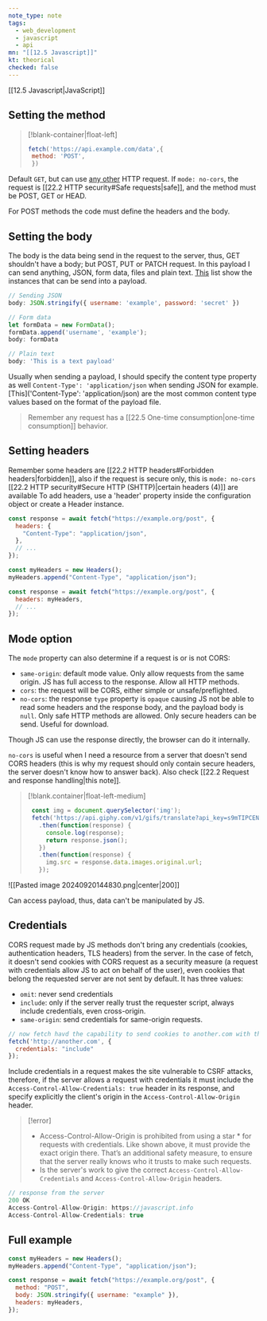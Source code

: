 ```yaml
---
note_type: note
tags:
  - web_development
  - javascript
  - api
mn: "[[12.5 Javascript]]"
kt: theorical
checked: false
---
```

[[12.5 Javascript|JavaScript]]

## Setting the method
>[!blank-container|float-left]
>```js
>fetch('https://api.example.com/data',{
>  method: 'POST',
>  })
>```

Default `GET`, but can use [any other](https://developer.mozilla.org/en-US/docs/Web/HTTP/Methods) HTTP request. If `mode: no-cors`, the request is [[22.2 HTTP security#Safe requests|safe]], and the method must be POST, GET or HEAD.

For POST methods the code must define the headers and the body. 
## Setting the body
The body is the data being send in the request to the server, thus, GET shouldn't have a body; but POST, PUT or PATCH request. In this payload I can send anything, JSON, form data, files and plain text. [This](https://developer.mozilla.org/en-US/docs/Web/API/Fetch_API/Using_Fetch#setting_a_body) list show the instances that can be send into a payload. 

```js
// Sending JSON
body: JSON.stringify({ username: 'example', password: 'secret' })

// Form data
let formData = new FormData();
formData.append('username', 'example');
body: formData

// Plain text
body: 'This is a text payload'
```

Usually when sending a payload, I should specify the content type property as well `Content-Type': 'application/json` when sending JSON for example. [This]('Content-Type': 'application/json) are the most common content type values based on the format of the payload file. 

>Remember any request has a [[22.5 One-time consumption|one-time consumption]] behavior. 

## Setting headers
Remember some headers are [[22.2 HTTP headers#Forbidden headers|forbidden]], also if the request is secure only, this is `mode: no-cors` [[22.2 HTTP security#Secure HTTP (SHTTP)|certain headers (4)]] are available To add headers, use a 'header' property inside the configuration object or create a Header instance.

```js
const response = await fetch("https://example.org/post", {
  headers: {
    "Content-Type": "application/json",
  },
  // ...
});

```

```js
const myHeaders = new Headers();
myHeaders.append("Content-Type", "application/json");

const response = await fetch("https://example.org/post", {
  headers: myHeaders,
  // ...
});

```

## Mode option
The `mode` property can also determine if a request is or is not CORS:
- `same-origin`: default mode value. Only allow requests from the same origin. JS has full access to the response. Allow all HTTP methods. 
- `cors`: the request will be CORS, either simple or unsafe/preflighted. 
- `no-cors`: the response `type` property is `opaque` causing JS not be able to read some headers and the response body, and the payload body is `null`. Only safe HTTP methods are allowed. Only secure headers can be send. Useful for download.

Though JS can use the response directly, the browser can do it internally. 

`no-cors` is useful when I need a resource from a server that doesn't send CORS headers (this is why my request should only contain secure headers, the server doesn't know how to answer back). Also check [[22.2 Request and response handling|this note]]. 

>[!blank.container|float-left-medium]
>```js
>  const img = document.querySelector('img');
>  fetch('https://api.giphy.com/v1/gifs/translate?api_key=s9mTIPCENiIj3M6dtGQ0gPtrJxjKwEIa&s=cats', {mode: 'no-cors'})
>    .then(function(response) {
>      console.log(response);
>      return response.json();
>    })
>    .then(function(response) {
>      img.src = response.data.images.original.url;
>    });
>```


![[Pasted image 20240920144830.png|center|200]]

Can access payload, thus, data can't be manipulated by JS. 


## Credentials
CORS request made by JS methods don't bring any credentials (cookies, authentication headers, TLS headers) from the server. In the case of fetch, it doesn't send cookies with CORS request as a security measure (a request with credentials allow JS to act on behalf of the user), even cookies that belong the requested server are not sent by default. It has three values:

- `omit`: never send credentials
- `include`: only if the server really trust the requester script, always include credentials, even cross-origin.
- `same-origin`: send credentials for same-origin requests.

```js
// now fetch havd the capability to send cookies to another.com with the request to that site
fetch('http://another.com', {
  credentials: "include"
});
```

Include credentials in a request makes the site vulnerable to CSRF attacks, therefore, if the server allows a request with credentials it must include the `Access-Control-Allow-Credentials: true` header in its response, and specify explicitly the client's origin in the `Access-Control-Allow-Origin` header. 

>[!error]
>- Access-Control-Allow-Origin is prohibited from using a star * for requests with credentials. Like shown above, it must provide the exact origin there. That’s an additional safety measure, to ensure that the server really knows who it trusts to make such requests.
>- Is the server's work to give the correct `Access-Control-Allow-Credentials` and `Access-Control-Allow-Origin` headers. 

```js
// response from the server
200 OK
Access-Control-Allow-Origin: https://javascript.info
Access-Control-Allow-Credentials: true
```

## Full example
```js
const myHeaders = new Headers();
myHeaders.append("Content-Type", "application/json");

const response = await fetch("https://example.org/post", {
  method: "POST",
  body: JSON.stringify({ username: "example" }),
  headers: myHeaders,
});

```